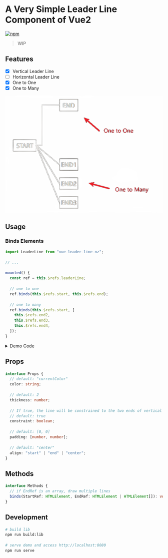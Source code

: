 # A Very Simple Leader Line Component of Vue2

[![npm](https://img.shields.io/npm/v/vue-leader-line-nz)](https://www.npmjs.com/package/vue-leader-line-nz)

> WIP

## Features

- [x] Vertical Leader Line
- [ ] Horizontal Leader Line
- [x] One to One
- [x] One to Many

![preview_0](https://github.com/clordweel/vue-leader-line/raw/main/public/leader-line-preview_0.png)

## Usage

### Binds Elements

```ts
import LeaderLine from "vue-leader-line-nz";

// ...

mounted() {
  const ref = this.$refs.leaderLine;

  // one to one
  ref.binds(this.$refs.start, this.$refs.end);

  // one to many
  ref.binds(this.$refs.start, [
    this.$refs.end2,
    this.$refs.end3,
    this.$refs.end4,
  ]);
}
```

<details>
<summary>Demo Code</summary>

```html
<template>
  <div id="app">
    <div class="end" ref="end">END</div>

    <div class="start" ref="start">START</div>

    <div class="end" ref="end2">END1</div>
    <div class="end" ref="end3">END2</div>
    <div class="end" ref="end4">END3</div>

    <leader-line constraint align="start" :padding="[16]" ref="z" />

    <leader-line :constraint="false" ref="z1" />
  </div>
</template>

<script>
  import LeaderLine from "./";

  export default {
    name: "App",
    components: {
      LeaderLine,
    },
    mounted() {
      // one to one
      this.$refs.z.binds(this.$refs.start, this.$refs.end);

      // one to many
      this.$refs.z1.binds(this.$refs.start, [
        this.$refs.end2,
        this.$refs.end3,
        this.$refs.end4,
      ]);
    },
  };
</script>

<style>
  .start,
  .end {
    border: 1px solid #000;
    height: 2em;
    justify-content: center;
    align-items: center;
    display: flex;
  }
  .start {
    width: 4em;
    margin-top: 80px;
    margin-left: 30px;
  }
  .end {
    width: 3.2em;
    margin-top: 20px;
    margin-left: 160px;
  }
</style>
```

</details>

## Props

```ts
interface Props {
  // default: "currentColor"
  color: string;

  // default: 2
  thickness: number;

  // If true, the line will be constrained to the two ends of vertical line.
  // default: true
  constraint: boolean;

  // default: [0, 0]
  padding: [number, number];

  // default: "center"
  align: "start" | "end" | "center";
}
```

## Methods

```ts
interface Methods {
  // if EndRef is an array, draw multiple lines
  binds(StartRef: HTMLElement, EndRef: HTMLElement | HTMLElement[]): void;
}
```

## Development

```sh
# build lib
npm run build:lib

# serve demo and access http://localhost:8080
npm run serve
```
